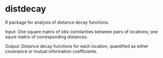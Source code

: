 # distdecay

R package for analysis of distance decay functions.

Input: One square matrix of (dis-)similarities between pairs of locations; one
squre matrix of corresponding distances.

Output: Distance decay functions for each location, quantified as either
covariance or mutual information coefficients.
